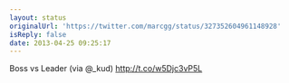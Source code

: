 ```yaml
---
layout: status
originalUrl: 'https://twitter.com/marcgg/status/327352604961148928'
isReply: false
date: 2013-04-25 09:25:17
---
```


Boss vs Leader (via @_kud)  http://t.co/w5Djc3vP5L
